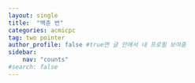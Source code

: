 ```yaml
---
layout: single
title:  "백준 번"
categories: acmicpc
tag: two pointer
author_profile: false #true면 글 안에서 내 프로필 보여줌
sidebar: 
    nav: "counts"
#search: false
---
```

